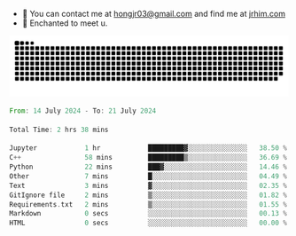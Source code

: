 - 📧 You can contact me at hongjr03@gmail.com and find me at [jrhim.com](https://jrhim.com/)
- 💜 Enchanted to meet u.

![snake_animation](https://raw.githubusercontent.com/hongjr03/hongjr03/output/github-contribution-grid-snake.svg)

<!--START_SECTION:waka-->

```rust
From: 14 July 2024 - To: 21 July 2024

Total Time: 2 hrs 38 mins

Jupyter            1 hr            █████████▓░░░░░░░░░░░░░░░   38.50 %
C++                58 mins         █████████▒░░░░░░░░░░░░░░░   36.69 %
Python             22 mins         ███▓░░░░░░░░░░░░░░░░░░░░░   14.46 %
Other              7 mins          █░░░░░░░░░░░░░░░░░░░░░░░░   04.49 %
Text               3 mins          ▓░░░░░░░░░░░░░░░░░░░░░░░░   02.35 %
GitIgnore file     2 mins          ▒░░░░░░░░░░░░░░░░░░░░░░░░   01.82 %
Requirements.txt   2 mins          ▒░░░░░░░░░░░░░░░░░░░░░░░░   01.55 %
Markdown           0 secs          ░░░░░░░░░░░░░░░░░░░░░░░░░   00.13 %
HTML               0 secs          ░░░░░░░░░░░░░░░░░░░░░░░░░   00.00 %
```

<!--END_SECTION:waka-->
